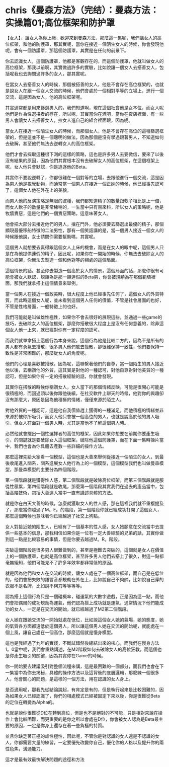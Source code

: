 # chris《曼森方法》（完结）：曼森方法：实操篇01;高位框架和防护罩

【女人】，讓女人為你上癮，歡迎來到曼森方法，那麼這一集呢，我們講女人的高位框架，和他的防護罩，那其實呢，當你在接近一個陌生女人的時候，你會發現他呢，會有一個防護罩，那這個防護罩，其實是在任何的前景下。

你去認識女人，這個防護罩，他都是客觀存在的，而這個防護罩，他就叫做女人的高位框架，那我以前啊，其實做過許多的實驗，比如說讓一個女人去搭善女人，包括呢我也去詢問過許多的女人，那其實呢。

在當女人去搭善女人的時候，那個被搭善的女人，他是不會存在高位框架的，也就是說女人在跟一個女人交流的時候，他們會處於一個相對平等的立場上，進行一個交流，這是因為女人，他的高位框架呢。

其實通常都是用來篩選男人的，我們知道啊，現在這個社會他是女本位，而女人呢他們是作為性選擇者的存在，所以呢，其實當你在酒吧，當你在夜店裡面，有一些男人會讓女人去搭善女人，拉女人進自己的組合裡面跟，因為呢。

當女人在接近一個陌生女人的時候，而那個女人，他是不會存在高位的這種篩選框架的，但是這並不是一個聰明的做法，因為那個是沒有學過跟著男人，不知道如何去破解，甚至他們無法去逆轉女人的高位框架。

他們才會去採取這種很下測的這樣的策略，這也是許多男人去要微信，要來了以後沒有結果的原因，因為他們其實根本沒有去破解女人的高位框架，在這個框架上呢，女人他只會默認，你是追逐他的Beta。

其實你不要說逆轉了，你都很難在一個對等的立場，去跟他進行一個交流，這是因為男人他是視覺動物，而通常當一個男人在接近一個正妹的時候，他已經事先認可了，這個女人他在外在上的美貌。

而男人他的反演策略是無限的波種，我們都知道精子的數量跟軟子相比是上一倍，而女人軟子的數量是非常稀稍的，一生當中只有百來科，所以女人的策略呢，他是牧牆責惡，這是他們的一個責惡策略，這意味著女人。

他會把大部分去接近他們的男人，擋在門外，他必須要去篩選出最優的精子，那個顯現最優移船特徵的二法男性，那有一個笑話講的是，當一個男人接近一個女人的時候跟他說，女士請問你需要幫助嗎，其實呢。

這個男人就想要去贏得跟這個女人上床的機會，而是在女人的眼中呢，這個男人只是在為他提供連假的精子，因此呢，如果你在一開始的時候，你無法去破除女人的高位框架，你無法去製造一個和他對等的相處的這個局面。

這個情景的話，甚至你去製造一個高於女人的情景，這個局面的話，那麼你很有可能會被女人默認，規類為是那一類連假的Beta男，你會被規類為在那個範疇裡面，那我們就拿搭上這個情景來舉例。

當一個男人在接近一個政美時，很大程度上他已經事先任何了，這個女人的外貿特質，而此時這個女人呢，並未看到這個男人任何的價值，不管是社會層面的也好，不管是性格層面，一船特徵上的也好。

我們可能就是叫做雄性極性，如果你不會去很好的展現這些，並通過一些game的技巧，去破除女人的高位框架，那麼你搭散很大程度上是沒有任何意義的，除非這個女人他一上來，就已經對你有一定程度的認可。

而我們就單拿搭上這個行為本身來說，這個行為他是比較二方的，因為不是所有的男人都有勇氣去搭散，很多男人他們敢去搭散，卻很難保持一致性，他們要保持一致性是非常困難的，那麼從女人的角度呢。

他們的心理是喜歡被搭散，因為呢，這聯繫著他們的自尊，當一個陌生的男人接近他以後，去稱讚他的外貿，這其實是對他的一種認可，對他自尊對對他美貿的一種認可，但是如果你有一定的搭散經驗的話，你就會發現。

其實你在搭散的時候你稱讚女人，女人當下的那個情緒反映，可能是很開心可能是很積極的，而回過頭以後你跟他後續，在社交軟件上聊天的時候，他對你的興趣卻沒有那麼大，原因是因為他積極的情緒，僅僅來源於陌生人。

對他外貿的一種認可，這是他自我價值趕上獲得的一種滿足，而他積極的情緒並非來源於被你所吸引，而女人他只會被一個高位的男人，也就是說高於他的男人吸引，但女人在面對一個男人時，尤其是當他不了解這個男人時。

必然他就會擺出一個性選擇者的高位的框架，因此如果你想要在前期你要產生吸引，的關鍵就是要破除女人這個框架，破除他這個防護罩，而在下面一集時操片當中，我們也會為你具體去產數一些詳細的操作方法。

那麼這裡先給大家看一個模型，這個也是大善來舉例從接近一個陌生的女人，到最後收尾進入關系，關系進展女人他行為上的一個模型，這個模型我們也叫做曼森模型，那曼森模型的主要分為四個階段。

第一個階段就是獲得性人感，第二個階段就是破除高位框架，而第三個階段就是服從性積累，第四個階段就是收尾，那麼第一個階段其實我們在過去的產品當中，包括高階技術，包括大善達人當中一直有講述具體的方法。

就是你在白天大善的時候，怎麼就獲取女人的性人感，那在這裡我們就不重複提及了，那麼當你越過了M。E。的階段，第一個階段你就已經成功打開了這個女人，那麼這個時候也意味著你已經越過了社交上狗點。

女人對接近她的陌生人，已經有了一個基本的性人感，女人她願意在交流當中去提供一些基本的信息，那我相信如果你是一位有一定大善經驗的兄弟的話，其實你做到這一點是比較容易的事情，但是你要去越過M。R。階段。

突破這個階段是很多男人很難做到的，甚至是極難去突破的，這個就是女人在價值上的一個防護罩，也就是高位框架，甚至許多男人他們去搭上了很久，對這一點都毫無絕知，他們可能見不了許多年效率都非常低的原因。

就是因為他們和女人在交流的時候，讓女人處在了一個高位框架，而自己是在低位的，他們會把失敗的語言音都規劫在外在上，比如說自己不夠帥，比如說自己穿的衣服不是名牌，比如說不夠刀等等等等。

認為搭上這個行為只是一個碰概率，碰運氣的大數字遊戲，正是因為這一點，而他們會把偶爾的成功規劫為運氣，他們認為搭上成功就是運氣，通常情況下他們能成功的女人，一定是在交流的開始，就已經越過了M2第二個階段。

女人她在跟她交流的一開始就處在低位，比如說這個女人她的氣場，她的態度，她的氣質各方面都遠低於這個男人，所以讓這個男人她在交流的開始呢，就能處在一個上風，讓自己處在一個高位，那麼這個就是慢身模型。

這也是我經過了九年的實踐，不斷試錯然後總結出來的核心，而我們在慢身方法1。0當中呢，我們會重點講述，在M2階段如何去破除女人的高位狂教，而這個也是你產生吸引的關鍵，因為其實你在Game的時候。

你一開始要去建議吸引對整個流程來講，這是最困難的一個部分，而我們也會在下一集當中為你去揭秘，具體的操作方法以及這背後的底層邏輯，那麼練一個很多人，他會關心的問題，是這樣的一個方法，用在認識的女人身上。

是否適用呢，那我先從結論說起，有肯定是有的，但是執行起來是比較困難的，因為如果女人已經認識了，你們的相處模式已經被固定下來以後，你是很難從Beta的定位在轉變為Alpha的。

也就是說你很難從D位在轉到高位，但是也不是絕對的不可能，只是相對來說在操作上會比較困難，而更重要的是你之所以會處在D位，你會被女人認為是Beta最主要的原因，一定是你身上還存在著一些負極的特質。

並且你缺乏著正極的雄性極性，因此呢，不管你是對認識的女人還是不認識的女人，你都需要大量的練習，一定要優先改變你自己，優化你的人格以及提升你的兩性色焦，溝通能力。

這才是最有效最快解決問題的途徑和方法